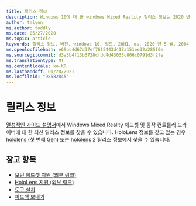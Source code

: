 ```yaml
---
title: 릴리스 정보
description: Windows 10에 대 한 windows Mixed Reality 릴리스 정보는 2020 년 5 월 업데이트 (2004이 라고도 함)입니다.
author: tmlyon
ms.author: toddly
ms.date: 05/27/2020
ms.topic: article
keywords: 릴리스 정보, 버전, windows 10, 빌드, 20H1, os, 2020 년 5 월, 2004
ms.openlocfilehash: e69bc4d67d37ef7615443d417a151ee32a285f0e
ms.sourcegitcommit: d3a3b4f13b3728cfdd4d43035c806c0791d3f2fe
ms.translationtype: MT
ms.contentlocale: ko-KR
ms.lasthandoff: 01/20/2021
ms.locfileid: "98582845"
---
```

# <a name="release-notes"></a>릴리스 정보

[열성적인 가이드 설명서](/windows/mixed-reality/enthusiast-guide/mixed-reality-software)에서 Windows Mixed Reality 헤드셋 및 동작 컨트롤러 드라이버에 대 한 최신 릴리스 정보를 찾을 수 있습니다. HoloLens 정보를 찾고 있는 경우 [hololens (첫 번째 Gen)](/hololens/hololens1-release-notes) 또는 [hololens 2](/hololens/hololens-release-notes) 릴리스 정보에서 찾을 수 있습니다.

## <a name="see-also"></a>참고 항목
* [모던 헤드셋 지원 (외부 링크)](/windows/mixed-reality/enthusiast-guide/troubleshooting-windows-mixed-reality)
* [HoloLens 지원 (외부 링크)](https://support.microsoft.com/products/hololens)
* [도구 설치](../develop/install-the-tools.md)
* [피드백 보내기](/hololens/hololens-feedback)